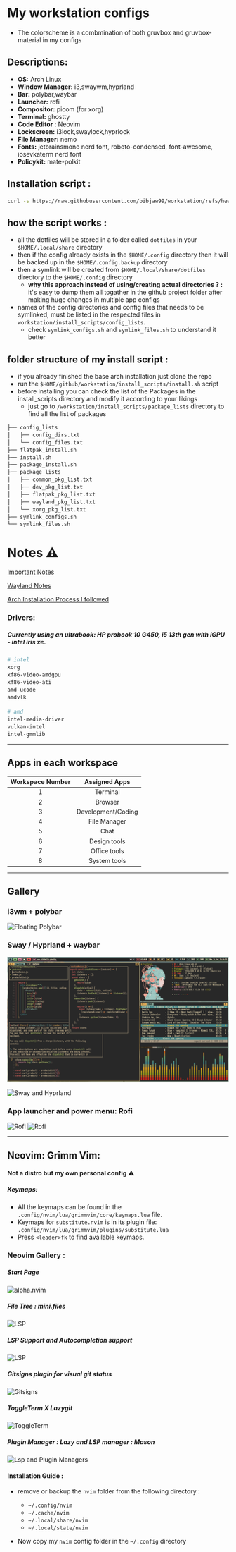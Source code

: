 # My workstation configs

- The colorscheme is a combmination of both gruvbox and gruvbox-material in my configs

## **Descriptions:**

- **OS:** Arch Linux
- **Window Manager:** i3,swaywm,hyprland
- **Bar:** polybar,waybar
- **Launcher:** rofi
- **Compositor:** picom (for xorg)
- **Terminal:** ghostty
- **Code Editor** : Neovim
- **Lockscreen:** i3lock,swaylock,hyprlock
- **File Manager:** nemo
- **Fonts:** jetbrainsmono nerd font, roboto-condensed, font-awesome, iosevkaterm nerd font
- **Policykit:** mate-polkit

## Installation script :

```sh
curl -s https://raw.githubusercontent.com/bibjaw99/workstation/refs/heads/master/install_scripts/install.sh | bash
```

## how the script works :

- all the dotfiles will be stored in a folder called `dotfiles` in your `$HOME/.local/share` directory
- then if the config already exists in the `$HOME/.config` directory then it will be backed up in the `$HOME/.config.backup` directory
- then a symlink will be created from `$HOME/.local/share/dotfiles` directory to the `$HOME/.config` directory
  - **why this approach instead of using/creating actual directories ? :** it's easy to dump them all togather in the github project folder after making huge changes in multiple app configs
- names of the config directories and config files that needs to be symlinked, must be listed in the respected files in `workstation/install_scripts/config_lists`.
  - check `symlink_configs.sh` and `symlink_files.sh` to understand it better

## folder structure of my install script :

- if you already finished the base arch installation just clone the repo
- run the `$HOME/github/workstation/install_scripts/install.sh` script
- before installing you can check the list of the Packages in the install_scripts directory and modify it according to your likings
  - just go to `/workstation/install_scripts/package_lists` directory to find all the list of packages

```sh
├── config_lists
│   ├── config_dirs.txt
│   └── config_files.txt
├── flatpak_install.sh
├── install.sh
├── package_install.sh
├── package_lists
│   ├── common_pkg_list.txt
│   ├── dev_pkg_list.txt
│   ├── flatpak_pkg_list.txt
│   ├── wayland_pkg_list.txt
│   └── xorg_pkg_list.txt
├── symlink_configs.sh
└── symlink_files.sh
```

# Notes ⚠️

[Important Notes](./arch_install/notes/notes.md)

[Wayland Notes](./arch_install/notes/wayland_notes.md)

[Arch Installation Process I followed](./arch_install/notes/archInstalltion.md)

### Drivers:

##### Currently using an ultrabook: HP probook 10 G450, i5 13th gen with iGPU - intel iris xe.

```sh
# intel
xorg
xf86-video-amdgpu
xf86-video-ati
amd-ucode
amdvlk

# amd
intel-media-driver
vulkan-intel
intel-gmmlib
```

---

## Apps in each workspace

| Workspace Number |   Assigned Apps    |
| :--------------: | :----------------: |
|        1         |      Terminal      |
|        2         |      Browser       |
|        3         | Development/Coding |
|        4         |    File Manager    |
|        5         |        Chat        |
|        6         |    Design tools    |
|        7         |    Office tools    |
|        8         |    System tools    |

---

## Gallery

### i3wm + polybar

![Floating Polybar](./screenshots/i3.png)

### Sway / Hyprland + waybar

![Sway and Hyprland](./screenshots/sway.png)

![Sway and Hyprland](./screenshots/waybar_floating.png)

### App launcher and power menu: Rofi

![Rofi](./screenshots/rofi_1.png)
![Rofi](./screenshots/rofi_2.png)

---

## Neovim: Grimm Vim:

#### Not a distro but my own personal config ⚠️

##### Keymaps:

- All the keymaps can be found in the `.config/nvim/lua/grimmvim/core/keymaps.lua` file.
- Keymaps for `substitute.nvim` is in its plugin file: `.config/nvim/lua/grimmvim/plugins/substitute.lua`
- Press `<leader>fk` to find available keymaps.

### Neovim Gallery :

##### Start Page

![alpha.nvim](./screenshots/neovim/1.png)

##### File Tree : mini.files

![LSP](./screenshots/neovim/2.png)

##### LSP Support and Autocompletion support

![LSP](./screenshots/neovim/3.png)

##### Gitsigns plugin for visual git status

![Gitsigns](./screenshots/neovim/4.png)

##### ToggleTerm X Lazygit

![ToggleTerm](./screenshots/neovim/5.png)

##### Plugin Manager : Lazy and LSP manager : Mason

![Lsp and Plugin Managers](./screenshots/neovim/6.png)

#### Installation Guide :

- remove or backup the `nvim` folder from the following directory :
  - `~/.config/nvim`
  - `~/.cache/nvim`
  - `~/.local/share/nvim`
  - `~/.local/state/nvim`

- Now copy my `nvim` config folder in the `~/.config` directory
